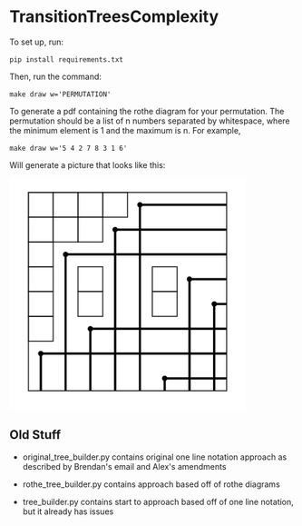 # TransitionTreesComplexity

To set up, run:

```
pip install requirements.txt
```

Then, run the command:

```
make draw w='PERMUTATION'
```

To generate a pdf containing the rothe diagram for your permutation. The permutation should be a list of n numbers separated by whitespace, where the minimum element is 1 and the maximum is n. For example,

```
make draw w='5 4 2 7 8 3 1 6'
```

Will generate a picture that looks like this:

![alt text](https://github.com/jmoh3/TransitionTreesComplexity/blob/master/rothe_example.png)

## Old Stuff

* original_tree_builder.py contains original one line notation approach as described by Brendan's email and Alex's amendments

* rothe_tree_builder.py contains approach based off of rothe diagrams

* tree_builder.py contains start to approach based off of one line notation, but it already has issues